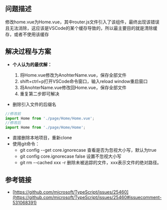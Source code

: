 ## 问题描述

修改home.vue为Home.vue，其中router.js文件引入了该组件，最终出现该错误且无法消除，这应该是VSCode的某个缓存导致的，所以最主要目的就是清除缓存，或者不使用该缓存

## 解决过程与方案

- **个人认为的最优解：**
  1. 将Home.vue修改为AnohterName.vue，保存全部文件
  2. shift+ctrl+p打开VSCode命令窗口，输入reload window重启窗口
  3. 将AnohterName.vue修改回Home.vue，保存全部文件
  4. 重复第二步即可解决

- 删除引入文件的后缀名

```js
//修改前
import Home from './page/Home/Home.vue'; 
//修改后
import Home from './page/Home/Home';
```

- 直接删除本地项目，重新clone
- 使用git命令：
  - git config --get core.ignorecase 查看是否为忽视大小写，默认为true
  - git config core.ignorecase false 设置不忽视大小写
  - git rm --cached xxx -r 删除未被追踪的文件，xxx表示文件的绝对路径。

## 参考链接

- [https://github.com/microsoft/TypeScript/issues/25460](https://github.com/microsoft/TypeScript/issues/25460#issuecomment-531068391)

<Vssue 
    :options="{ labels: [$page.relativePath.split('/')[0]] }" 
    :title="$page.relativePath.split('/')[1]" 
/>
